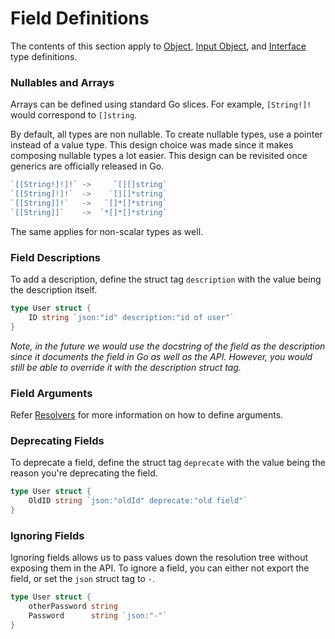 # Field Definitions

The contents of this section apply to [Object](./object), [Input Object](./input), and [Interface](./interface) type definitions.

### Nullables and Arrays

Arrays can be defined using standard Go slices. For example, `[String!]!` would correspond to `[]string`.

By default, all types are non nullable. To create nullable types, use a pointer instead of a value type. This design choice was made since it makes composing nullable types a lot easier. This design can be revisited once generics are officially released in Go.

```go
`[[String!]!]!` ->     `[][]string`
`[[String]!]!`  ->    `[][]*string`
`[[String]]!`   ->   `[]*[]*string`
`[[String]]`    ->  `*[]*[]*string`
```

The same applies for non-scalar types as well.

### Field Descriptions

To add a description, define the struct tag `description` with the value being the description itself.

```go
type User struct {
	ID string `json:"id" description:"id of user"`
}
```

_Note, in the future we would use the docstring of the field as the description since it documents the field in Go as well as the API. However, you would still be able to override it with the description struct tag._

### Field Arguments

Refer [Resolvers](./field-resolvers#accepting-arguments) for more information on how to define arguments.

### Deprecating Fields

To deprecate a field, define the struct tag `deprecate` with the value being the reason you're deprecating the field.

```go
type User struct {
	OldID string `json:"oldId" deprecate:"old field"`
}
```

### Ignoring Fields

Ignoring fields allows us to pass values down the resolution tree without exposing them in the API. To ignore a field, you can either not export the field, or set the `json` struct tag to `-`.

```go
type User struct {
	otherPassword string
	Password      string `json:"-"`
}
```
